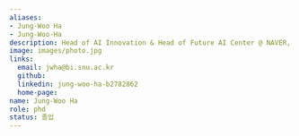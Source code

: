 ```yaml
---
aliases:
- Jung-Woo Ha
- Jung-Woo-Ha
description: Head of AI Innovation & Head of Future AI Center @ NAVER, Adjunct Associate Professor @ HKUST, Research Fellow @ NAVER AI Lab, 
image: images/photo.jpg
links:
  email: jwha@bi.snu.ac.kr
  github: 
  linkedin: jung-woo-ha-b2782862
  home-page: 
name: Jung-Woo Ha
role: phd
status: 졸업
---
```

